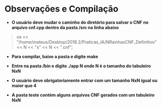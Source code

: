 # Observações e Compilação

- **O usuário deve mudar o caminho do diretório para salvar o CNF no arquivo cnf.cpp dentro da pasta /src na linha abaixo**
> os << "/home/mateus/Desktop/2018.2/Praticas_IA/NRainhasCNF_Definitivo" << N << "x" << N << ".cnf";

- **Para compilar, baixe a pasta e digite make**

- **Entre na pasta /bin e digite ./app N onde N é o tamanho do tabuleiro NxN**

- **O usuário deve obrigatoriamente entrar com um tamanho NxN igual ou maior que 4**

- **A pasta teste contém alguns arquivos CNF gerados com um tabuleiro NxN**
